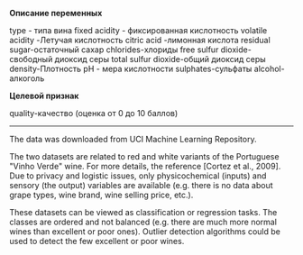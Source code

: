 
**Описание переменных**

type - типа вина 
fixed acidity - фиксированная кислотность 
volatile acidity -Летучая кислотность 
citric acid -лимонная кислота 
residual sugar-остаточный сахар 
chlorides-хлориды 
free sulfur dioxide-свободный диоксид серы 
total sulfur dioxide-общий диоксид серы 
density-Плотность рН - мера кислотности 
sulphates-сульфаты alcohol-алкоголь 


**Целевой признак**

quality-качество (оценка от 0 до 10 баллов)

--------------------------------------------------------------------
The data was downloaded from UCI Machine Learning Repository.

The two datasets are related to red and white variants of the Portuguese "Vinho Verde" wine. For more details, the reference [Cortez et al., 2009]. Due to privacy and logistic issues, only physicochemical (inputs) and sensory (the output) variables are available (e.g. there is no data about grape types, wine brand, wine selling price, etc.).

These datasets can be viewed as classification or regression tasks. The classes are ordered and not balanced (e.g. there are much more normal wines than excellent or poor ones). Outlier detection algorithms could be used to detect the few excellent or poor wines.


```python

```
